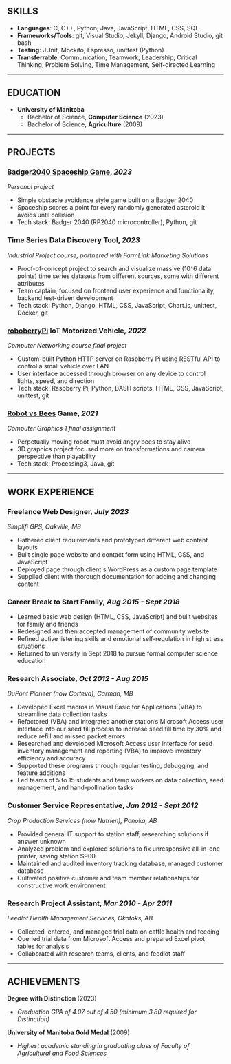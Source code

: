 ## SKILLS

* **Languages**: C, C++, Python, Java, JavaScript, HTML, CSS, SQL
* **Frameworks/Tools**: git, Visual Studio, Jekyll, Django, Android Studio, git bash
* **Testing**: JUnit, Mockito, Espresso, unittest (Python)
* **Transferrable**: Communication, Teamwork, Leadership, Critical Thinking, Problem Solving, Time Management, Self-directed Learning


__________________
## EDUCATION
* **University of Manitoba**
  * Bachelor of Science, **Computer Science** (2023)
  * Bachelor of Science, **Agriculture** (2009)


_________________
## PROJECTS

### [Badger2040 Spaceship Game](https://github.com/galbrame/badger2040-spaceship), _2023_
_Personal project_
* Simple obstacle avoidance style game built on a Badger 2040
* Spaceship scores a point for every randomly generated asteroid it avoids until collision
* Tech stack: Badger 2040 (RP2040 microcontroller), Python, git

### Time Series Data Discovery Tool, _2023_
_Industrial Project course, partnered with FarmLink Marketing Solutions_
* Proof-of-concept project to search and visualize massive (10^6 data points) time series datasets from different sources, some with different attributes
* Team captain, focused on frontend user experience and functionality, backend test-driven development
* Tech stack: Python, Django, HTML, CSS, JavaScript, Chart.js, unittest, Docker, git

### [roboberryPi](https://github.com/galbrame/roboberryPi) IoT Motorized Vehicle, _2022_
_Computer Networking course final project_
* Custom-built Python HTTP server on Raspberry Pi using RESTful API to control a small vehicle over LAN
* User interface accessed through browser on any device to control lights, speed, and direction
* Tech stack: Raspberry Pi, Python, BASH scripts, HTML, CSS, JavaScript, unittest, git

### [Robot vs Bees](https://github.com/galbrame/RobotVsBees) Game, _2021_
_Computer Graphics 1 final assignment_
* Perpetually moving robot must avoid angry bees to stay alive
* 3D graphics project focused more on transformations and camera perspective than playability
* Tech stack: Processing3, Java, git


_________________
## WORK EXPERIENCE

### Freelance Web Designer, _July 2023_
_Simplifi GPS, Oakville, MB_
* Gathered client requirements and prototyped different web content layouts
* Built single page website and contact form using HTML, CSS, and JavaScript
* Deployed page through client's WordPress as a custom page template
* Supplied client with thorough documentation for adding and changing content

### Career Break to Start Family, _Aug 2015 - Sept 2018_
* Learned basic web design (HTML, CSS, JavaScript) and built websites for family and friends
* Redesigned and then accepted management of community website
* Refined active listening skills and emotional self-regulation in high stress situations
* Returned to university in Sept 2018 to pursue formal computer science education

### Research Associate, _Oct 2012 - Aug 2015_
_DuPont Pioneer (now Corteva), Carman, MB_
* Developed Excel macros in Visual Basic for Applications (VBA) to streamline data collection tasks
* Refactored (VBA) and integrated another station’s Microsoft Access user interface into our seed fill process to increase seed fill time by 30% and reduce refill and missed packet errors
* Researched and developed Microsoft Access user interface for seed inventory management and reporting (VBA) to improve inventory efficiency and accuracy
* Supported these programs through regular testing, debugging, and feature additions
* Led teams of 5 to 15 students and temp workers on data collection, seed management, and hand-pollination tasks

### Customer Service Representative, _Jan 2012 - Sept 2012_
_Crop Production Services (now Nutrien), Ponoka, AB_
*	Provided general IT support to station staff, researching solutions if answer unknown
*	Analyzed problem and explored solutions to fix unresponsive all-in-one printer, saving station $900
*	Maintained and audited inventory tracking database, managed customer database
*	Cultivated positive customer and team member relationships for constructive work environment

### Research Project Assistant, _Mar 2010 - Apr 2011_
_Feedlot Health Management Services, Okotoks, AB_
*	Collected, entered, and managed trial data on cattle health and feeding
*	Queried trial data from Microsoft Access and prepared Excel pivot tables for analysis
*	Collaborated with research teams, clients, and feedlot staff


_________________
## ACHIEVEMENTS
**Degree with Distinction** (2023)
* _Graduation GPA of 4.07 out of 4.50 (minimum 3.80 required for Distinction)_

**University of Manitoba Gold Medal** (2009)
* _Highest academic standing in graduating class of Faculty of Agricultural and Food Sciences_
